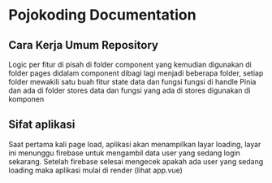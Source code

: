 # Pojokoding Documentation

## Cara Kerja Umum Repository
Logic per fitur di pisah di folder component yang kemudian digunakan di folder pages
didalam component dibagi lagi menjadi beberapa folder, setiap folder mewakili satu buah fitur
state data dan fungsi fungsi di handle Pinia dan ada di folder stores
data dan fungsi yang ada di stores digunakan di komponen

## Sifat aplikasi
Saat pertama kali page load, aplikasi akan menampilkan layar loading, layar ini menunggu
firebase untuk mengambil data user yang sedang login sekarang. Setelah firebase selesai mengecek
apakah ada user yang sedang loading maka aplikasi mulai di render (lihat app.vue)
